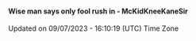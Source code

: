 #### Wise man says only fool rush in - McKidKneeKaneSir
Updated on 09/07/2023 - 16:10:19 (UTC) Time Zone
